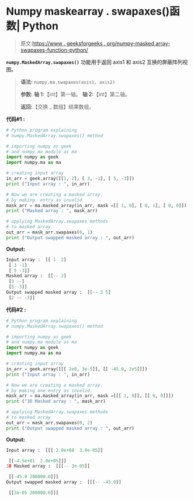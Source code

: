 # Numpy maskearray . swapaxes()函数| Python

> 原文:[https://www . geeksforgeeks . org/numpy-masked array-swapaxes-function-python/](https://www.geeksforgeeks.org/numpy-maskedarray-swapaxes-function-python/)

**`numpy.MaskedArray.swapaxes()`** 功能用于返回 axis1 和 axis2 互换的屏蔽阵列视图。

> **语法:** `numpy.ma.swapaxes(axis1, axis2)`
> 
> **参数:**
> **轴 1:**【int】第一轴。
> **轴 2:**【int】第二轴。
> 
> **返回:**【交换 _ 数组】结果数组。

**代码#1 :**

```py
# Python program explaining
# numpy.MaskedArray.swapaxes() method 

# importing numpy as geek  
# and numpy.ma module as ma 
import numpy as geek 
import numpy.ma as ma 

# creating input array  
in_arr = geek.array([[1, 2], [ 3, -1], [ 5, -3]])
print ("Input array : ", in_arr) 

# Now we are creating a masked array. 
# by making  entry as invalid.  
mask_arr = ma.masked_array(in_arr, mask =[[ 1, 0], [ 0, 1], [ 0, 0]]) 
print ("Masked array : ", mask_arr) 

# applying MaskedArray.swapaxes methods 
# to masked array 
out_arr = mask_arr.swapaxes(0, 1) 
print ("Output swapped masked array : ", out_arr) 
```

**Output:**

```py
Input array :  [[ 1  2]
 [ 3 -1]
 [ 5 -3]]
Masked array :  [[-- 2]
 [3 --]
 [5 -3]]
Output swapped masked array :  [[-- 3 5]
 [2 -- -3]]

```

**代码#2 :**

```py
# Python program explaining
# numpy.MaskedArray.swapaxes() method 

# importing numpy as geek  
# and numpy.ma module as ma 
import numpy as geek 
import numpy.ma as ma 

# creating input array 
in_arr = geek.array([[[ 2e8, 3e-5]], [[ -45.0, 2e5]]])
print ("Input array : ", in_arr)

# Now we are creating a masked array. 
# by making one entry as invalid.  
mask_arr = ma.masked_array(in_arr, mask =[[[ 1, 0]], [[ 0, 0]]]) 
print ("3D Masked array : ", mask_arr) 

# applying MaskedArray.swapaxes methods 
# to masked array
out_arr = mask_arr.swapaxes(0, 2) 
print ("Output swapped masked array : ", out_arr)
```

**Output:**

```py
Input array :  [[[ 2.0e+08  3.0e-05]]

 [[-4.5e+01  2.0e+05]]]
3D Masked array :  [[[-- 3e-05]]

 [[-45.0 200000.0]]]
Output swapped masked array :  [[[-- -45.0]]

 [[3e-05 200000.0]]]

```